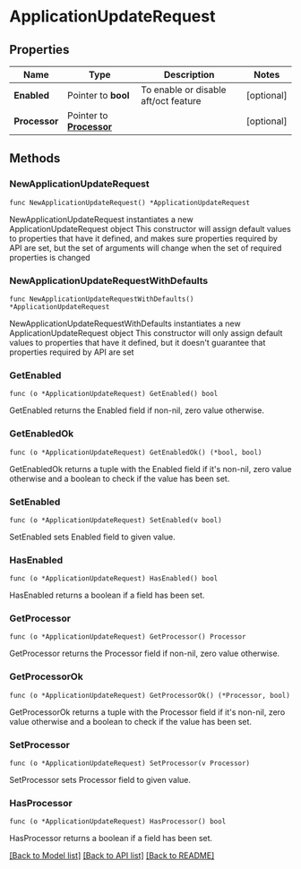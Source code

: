 # ApplicationUpdateRequest

## Properties

Name | Type | Description | Notes
------------ | ------------- | ------------- | -------------
**Enabled** | Pointer to **bool** | To enable or disable aft/oct feature | [optional] 
**Processor** | Pointer to [**Processor**](Processor.md) |  | [optional] 

## Methods

### NewApplicationUpdateRequest

`func NewApplicationUpdateRequest() *ApplicationUpdateRequest`

NewApplicationUpdateRequest instantiates a new ApplicationUpdateRequest object
This constructor will assign default values to properties that have it defined,
and makes sure properties required by API are set, but the set of arguments
will change when the set of required properties is changed

### NewApplicationUpdateRequestWithDefaults

`func NewApplicationUpdateRequestWithDefaults() *ApplicationUpdateRequest`

NewApplicationUpdateRequestWithDefaults instantiates a new ApplicationUpdateRequest object
This constructor will only assign default values to properties that have it defined,
but it doesn't guarantee that properties required by API are set

### GetEnabled

`func (o *ApplicationUpdateRequest) GetEnabled() bool`

GetEnabled returns the Enabled field if non-nil, zero value otherwise.

### GetEnabledOk

`func (o *ApplicationUpdateRequest) GetEnabledOk() (*bool, bool)`

GetEnabledOk returns a tuple with the Enabled field if it's non-nil, zero value otherwise
and a boolean to check if the value has been set.

### SetEnabled

`func (o *ApplicationUpdateRequest) SetEnabled(v bool)`

SetEnabled sets Enabled field to given value.

### HasEnabled

`func (o *ApplicationUpdateRequest) HasEnabled() bool`

HasEnabled returns a boolean if a field has been set.

### GetProcessor

`func (o *ApplicationUpdateRequest) GetProcessor() Processor`

GetProcessor returns the Processor field if non-nil, zero value otherwise.

### GetProcessorOk

`func (o *ApplicationUpdateRequest) GetProcessorOk() (*Processor, bool)`

GetProcessorOk returns a tuple with the Processor field if it's non-nil, zero value otherwise
and a boolean to check if the value has been set.

### SetProcessor

`func (o *ApplicationUpdateRequest) SetProcessor(v Processor)`

SetProcessor sets Processor field to given value.

### HasProcessor

`func (o *ApplicationUpdateRequest) HasProcessor() bool`

HasProcessor returns a boolean if a field has been set.


[[Back to Model list]](../README.md#documentation-for-models) [[Back to API list]](../README.md#documentation-for-api-endpoints) [[Back to README]](../README.md)


